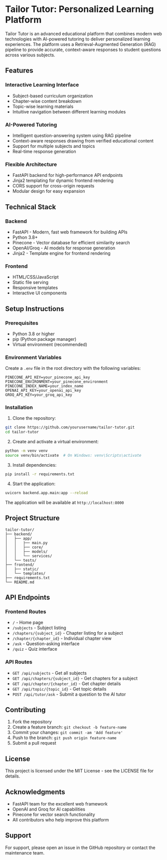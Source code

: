 # Tailor Tutor: Personalized Learning Platform

Tailor Tutor is an advanced educational platform that combines modern web technologies with AI-powered tutoring to deliver personalized learning experiences. The platform uses a Retrieval-Augmented Generation (RAG) pipeline to provide accurate, context-aware responses to student questions across various subjects.

## Features

### Interactive Learning Interface
- Subject-based curriculum organization
- Chapter-wise content breakdown
- Topic-wise learning materials
- Intuitive navigation between different learning modules

### AI-Powered Tutoring
- Intelligent question-answering system using RAG pipeline
- Context-aware responses drawing from verified educational content
- Support for multiple subjects and topics
- Real-time response generation

### Flexible Architecture
- FastAPI backend for high-performance API endpoints
- Jinja2 templating for dynamic frontend rendering
- CORS support for cross-origin requests
- Modular design for easy expansion

## Technical Stack

### Backend
- FastAPI - Modern, fast web framework for building APIs
- Python 3.8+ 
- Pinecone - Vector database for efficient similarity search
- OpenAI/Groq - AI models for response generation
- Jinja2 - Template engine for frontend rendering

### Frontend
- HTML/CSS/JavaScript
- Static file serving
- Responsive templates
- Interactive UI components

## Setup Instructions

### Prerequisites
- Python 3.8 or higher
- pip (Python package manager)
- Virtual environment (recommended)

### Environment Variables
Create a `.env` file in the root directory with the following variables:
```
PINECONE_API_KEY=your_pinecone_api_key
PINECONE_ENVIRONMENT=your_pinecone_environment
PINECONE_INDEX_NAME=your_index_name
OPENAI_API_KEY=your_openai_api_key
GROQ_API_KEY=your_groq_api_key
```

### Installation

1. Clone the repository:
```bash
git clone https://github.com/yourusername/tailor-tutor.git
cd tailor-tutor
```

2. Create and activate a virtual environment:
```bash
python -m venv venv
source venv/bin/activate  # On Windows: venv\Scripts\activate
```

3. Install dependencies:
```bash
pip install -r requirements.txt
```

4. Start the application:
```bash
uvicorn backend.app.main:app --reload
```

The application will be available at `http://localhost:8000`

## Project Structure
```
tailor-tutor/
├── backend/
│   ├── app/
│   │   ├── main.py
│   │   ├── core/
│   │   ├── models/
│   │   └── services/
│   └── tests/
├── frontend/
│   ├── static/
│   └── templates/
├── requirements.txt
└── README.md
```

## API Endpoints

### Frontend Routes
- `/` - Home page
- `/subjects` - Subject listing
- `/chapters/{subject_id}` - Chapter listing for a subject
- `/chapter/{chapter_id}` - Individual chapter view
- `/ask` - Question-asking interface
- `/quiz` - Quiz interface

### API Routes
- `GET /api/subjects` - Get all subjects
- `GET /api/chapters/{subject_id}` - Get chapters for a subject
- `GET /api/chapter/{chapter_id}` - Get chapter details
- `GET /api/topic/{topic_id}` - Get topic details
- `POST /api/tutor/ask` - Submit a question to the AI tutor

## Contributing

1. Fork the repository
2. Create a feature branch: `git checkout -b feature-name`
3. Commit your changes: `git commit -am 'Add feature'`
4. Push to the branch: `git push origin feature-name`
5. Submit a pull request

## License

This project is licensed under the MIT License - see the LICENSE file for details.

## Acknowledgments

- FastAPI team for the excellent web framework
- OpenAI and Groq for AI capabilities
- Pinecone for vector search functionality
- All contributors who help improve this platform

## Support

For support, please open an issue in the GitHub repository or contact the maintenance team.
